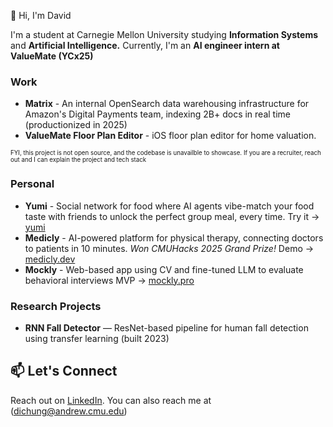 👋 Hi, I'm David

I'm a student at Carnegie Mellon University studying **Information Systems** and **Artificial Intelligence.** Currently, I'm an **AI engineer intern at ValueMate (YCx25)**

### Work 

- **Matrix** - An internal OpenSearch data warehousing infrastructure for Amazon's Digital Payments team, indexing 2B+ docs in real time (productionized in 2025)
- **ValueMate Floor Plan Editor** - iOS floor plan editor for home valuation.

 <sub><sup>FYI, this project is not open source, and the codebase is unavailble to showcase. If you are a recruiter, reach out and I can explain the project and tech stack</sup></sub>

### Personal
- **Yumi** - Social network for food where AI agents vibe-match your food taste with friends to unlock the perfect group meal, every time. Try it -> [yumi](https://findwithyumi.netlify.app/)
- **Medicly** - AI-powered platform for physical therapy, connecting doctors to patients in 10 minutes. *Won CMUHacks 2025 Grand Prize!* Demo -> [medicly.dev](https://medicly.dev/)
- **Mockly** - Web-based app using CV and fine-tuned LLM to evaluate behavioral interviews MVP -> [mockly.pro](http://mockly.pro/)

### Research Projects
- **RNN Fall Detector** — ResNet-based pipeline for human fall detection using transfer learning (built 2023)

## 📫 Let's Connect

Reach out on [LinkedIn](https://www.linkedin.com/in/david-chung-00b04a199/). You can also reach me at (dichung@andrew.cmu.edu)


